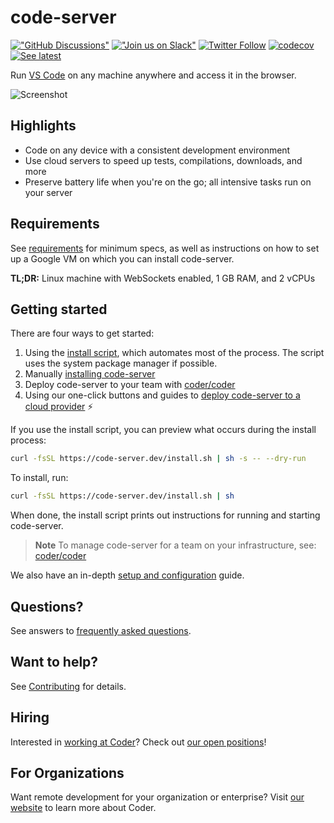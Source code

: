 # code-server

[!["GitHub Discussions"](https://img.shields.io/badge/%20GitHub-%20Discussions-gray.svg?longCache=true&logo=github&colorB=purple)](https://github.com/coder/code-server/discussions) [!["Join us on Slack"](https://img.shields.io/badge/join-us%20on%20slack-gray.svg?longCache=true&logo=slack&colorB=brightgreen)](https://coder.com/community) [![Twitter Follow](https://img.shields.io/twitter/follow/CoderHQ?label=%40CoderHQ&style=social)](https://twitter.com/coderhq) [![codecov](https://codecov.io/gh/coder/code-server/branch/main/graph/badge.svg?token=5iM9farjnC)](https://codecov.io/gh/coder/code-server) [![See latest](https://img.shields.io/static/v1?label=Docs&message=see%20latest&color=blue)](https://coder.com/docs/code-server/latest)

Run [VS Code](https://github.com/Microsoft/vscode) on any machine anywhere and
access it in the browser.

![Screenshot](./assets/screenshot.png)

## Highlights

- Code on any device with a consistent development environment
- Use cloud servers to speed up tests, compilations, downloads, and more
- Preserve battery life when you're on the go; all intensive tasks run on your
  server

## Requirements

See [requirements](requirements.md) for minimum specs, as well as instructions
on how to set up a Google VM on which you can install code-server.

**TL;DR:** Linux machine with WebSockets enabled, 1 GB RAM, and 2 vCPUs

## Getting started

There are four ways to get started:

1. Using the [install
   script](https://github.com/coder/code-server/blob/main/install.sh), which
   automates most of the process. The script uses the system package manager if
   possible.
2. Manually [installing
   code-server](https://coder.com/docs/code-server/latest/install)
3. Deploy code-server to your team with [coder/coder](https://cdr.co/coder-github)
4. Using our one-click buttons and guides to [deploy code-server to a cloud
   provider](https://github.com/coder/deploy-code-server) ⚡

If you use the install script, you can preview what occurs during the install
process:

```bash
curl -fsSL https://code-server.dev/install.sh | sh -s -- --dry-run
```

To install, run:

```bash
curl -fsSL https://code-server.dev/install.sh | sh
```

When done, the install script prints out instructions for running and starting
code-server.

> **Note**
> To manage code-server for a team on your infrastructure, see: [coder/coder](https://cdr.co/coder-github)

We also have an in-depth [setup and
configuration](https://coder.com/docs/code-server/latest/guide) guide.

## Questions?

See answers to [frequently asked
questions](https://coder.com/docs/code-server/latest/FAQ).

## Want to help?

See [Contributing](https://coder.com/docs/code-server/latest/CONTRIBUTING) for
details.

## Hiring

Interested in [working at Coder](https://coder.com/careers)? Check out [our open
positions](https://coder.com/careers#openings)!

## For Organizations

Want remote development for your organization or enterprise? Visit [our
website](https://coder.com) to learn more about Coder.

